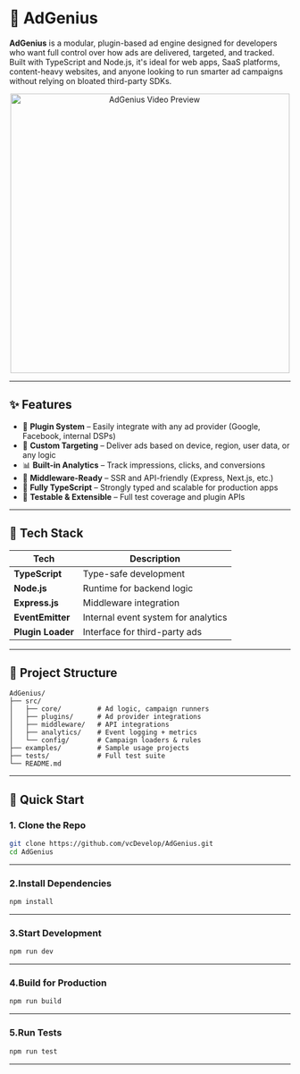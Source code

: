 # 🎯 AdGenius

**AdGenius** is a modular, plugin-based ad engine designed for developers who want full control over how ads are delivered, targeted, and tracked. Built with TypeScript and Node.js, it's ideal for web apps, SaaS platforms, content-heavy websites, and anyone looking to run smarter ad campaigns without relying on bloated third-party SDKs.


<p align="center">
  <a href="https://v1.pinimg.com/videos/mc/720p/6f/ae/06/6fae062657f4335cdf5372b34f06e61b.mp4" target="_blank">
    <img src="https://i.imgur.com/0y8Ftya.png" alt="AdGenius Video Preview" width="500"/>
  </a>
</p>

---

## ✨ Features

- 🔌 **Plugin System** – Easily integrate with any ad provider (Google, Facebook, internal DSPs)
- 🎯 **Custom Targeting** – Deliver ads based on device, region, user data, or any logic
- 📊 **Built-in Analytics** – Track impressions, clicks, and conversions
- 🧩 **Middleware-Ready** – SSR and API-friendly (Express, Next.js, etc.)
- 🧱 **Fully TypeScript** – Strongly typed and scalable for production apps
- 🧪 **Testable & Extensible** – Full test coverage and plugin APIs

---

## 🧠 Tech Stack

| Tech         | Description                          |
|--------------|--------------------------------------|
| **TypeScript** | Type-safe development              |
| **Node.js**    | Runtime for backend logic          |
| **Express.js** |  Middleware integration  |
| **EventEmitter** | Internal event system for analytics |
| **Plugin Loader** | Interface for third-party ads  |

---

## 📂 Project Structure

```plaintext
AdGenius/
├── src/
│   ├── core/         # Ad logic, campaign runners
│   ├── plugins/      # Ad provider integrations
│   ├── middleware/   # API integrations
│   ├── analytics/    # Event logging + metrics
│   └── config/       # Campaign loaders & rules
├── examples/         # Sample usage projects
├── tests/            # Full test suite
└── README.md
```
---

## 🚀 Quick Start

### 1. Clone the Repo

```bash
git clone https://github.com/vcDevelop/AdGenius.git
cd AdGenius
```
---
### 2.Install Dependencies
```bash
npm install
```
---
### 3.Start Development
```bash
npm run dev
```
---
### 4.Build for Production
```bash
npm run build
```
---
### 5.Run Tests
```bash
npm run test
```
---
